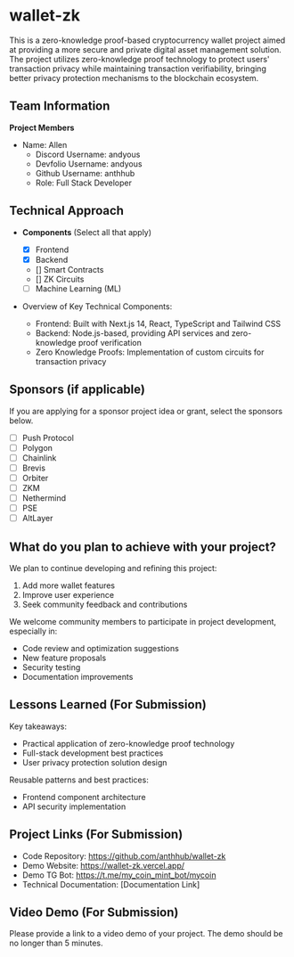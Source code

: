 # wallet-zk

This is a zero-knowledge proof-based cryptocurrency wallet project aimed at providing a more secure and private digital asset management solution. The project utilizes zero-knowledge proof technology to protect users' transaction privacy while maintaining transaction verifiability, bringing better privacy protection mechanisms to the blockchain ecosystem.

## Team Information

**Project Members**

- Name: Allen
  - Discord Username: andyous
  - Devfolio Username: andyous
  - Github Username: anthhub
  - Role: Full Stack Developer

## Technical Approach

- **Components** (Select all that apply)

  - [x] Frontend
  - [x] Backend
  - [] Smart Contracts
  - [] ZK Circuits
  - [ ] Machine Learning (ML)

- Overview of Key Technical Components:
  - Frontend: Built with Next.js 14, React, TypeScript and Tailwind CSS
  - Backend: Node.js-based, providing API services and zero-knowledge proof verification
  - Zero Knowledge Proofs: Implementation of custom circuits for transaction privacy


## Sponsors (if applicable)

If you are applying for a sponsor project idea or grant, select the sponsors below.

- [ ] Push Protocol
- [ ] Polygon
- [ ] Chainlink
- [ ] Brevis
- [ ] Orbiter
- [ ] ZKM
- [ ] Nethermind
- [ ] PSE
- [ ] AltLayer

## What do you plan to achieve with your project?

We plan to continue developing and refining this project:
1. Add more wallet features
2. Improve user experience
3. Seek community feedback and contributions

We welcome community members to participate in project development, especially in:
- Code review and optimization suggestions
- New feature proposals
- Security testing
- Documentation improvements

## Lessons Learned (For Submission)

Key takeaways:
- Practical application of zero-knowledge proof technology
- Full-stack development best practices
- User privacy protection solution design

Reusable patterns and best practices:
- Frontend component architecture
- API security implementation

## Project Links (For Submission)

- Code Repository: https://github.com/anthhub/wallet-zk
- Demo Website: https://wallet-zk.vercel.app/
- Demo TG Bot: https://t.me/my_coin_mint_bot/mycoin
- Technical Documentation: [Documentation Link]



## Video Demo (For Submission)

Please provide a link to a video demo of your project. The demo should be no longer than 5 minutes.
